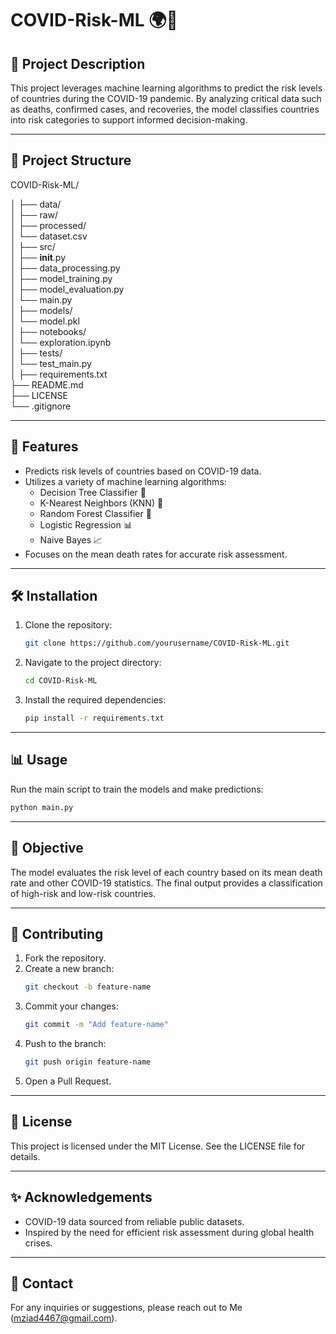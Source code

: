 # COVID-Risk-ML  🌍🦠

## 📜 Project Description
This project leverages machine learning algorithms to predict the risk levels of countries during the COVID-19 pandemic. By analyzing critical data such as deaths, confirmed cases, and recoveries, the model classifies countries into risk categories to support informed decision-making.

---

## 📝 Project Structure

COVID-Risk-ML/

│
├── data/                       
│   ├── raw/                    
│   ├── processed/              
│   └── dataset.csv             
│
├── src/                        
│   ├── __init__.py             
│   ├── data_processing.py      
│   ├── model_training.py       
│   ├── model_evaluation.py     
│   └── main.py                 
│
├── models/                     
│   └── model.pkl               
│
├── notebooks/                  
│   └── exploration.ipynb       
│
├── tests/                      
│   └── test_main.py            
│
├── requirements.txt            
├── README.md                   
├── LICENSE                     
└── .gitignore                  
                        
---

## 📂 Features 
- Predicts risk levels of countries based on COVID-19 data.
- Utilizes a variety of machine learning algorithms:
  - Decision Tree Classifier 🌳
  - K-Nearest Neighbors (KNN) 🤖
  - Random Forest Classifier 🌲
  - Logistic Regression 📊
  - Naive Bayes 📈
- Focuses on the mean death rates for accurate risk assessment.

---

## 🛠️ Installation 
1. Clone the repository:
   ```bash
   git clone https://github.com/yourusername/COVID-Risk-ML.git
   ```
2. Navigate to the project directory:
   ```bash
   cd COVID-Risk-ML
   ```
3. Install the required dependencies:
   ```bash
   pip install -r requirements.txt
   ```

---

## 📊 Usage 
Run the main script to train the models and make predictions:
```bash
python main.py
```

---

## 🎯 Objective 
The model evaluates the risk level of each country based on its mean death rate and other COVID-19 statistics. The final output provides a classification of high-risk and low-risk countries.

---

## 🤝 Contributing 
1. Fork the repository.
2. Create a new branch:
   ```bash
   git checkout -b feature-name
   ```
3. Commit your changes:
   ```bash
   git commit -m "Add feature-name"
   ```
4. Push to the branch:
   ```bash
   git push origin feature-name
   ```
5. Open a Pull Request.

---

## 📄 License 
This project is licensed under the MIT License. See the LICENSE file for details.

---

## ✨ Acknowledgements 
- COVID-19 data sourced from reliable public datasets.
- Inspired by the need for efficient risk assessment during global health crises.

---

## 🔗 Contact 
For any inquiries or suggestions, please reach out to Me (mziad4467@gmail.com).
